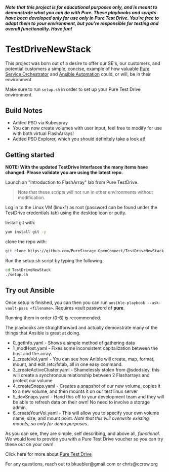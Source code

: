 #### *Note that this project is for educational purposes only, and is meant to demonstrate what you can do with Pure. These playbooks and scripts have been developed only for use only in Pure Test Drive. You're free to adapt them to your environment, but you're responsible for testing and overall functionality. Have fun!*

# TestDriveNewStack

This project was born out of a desire to offer our SE's, our customers, and potential customers a simple, concise, example of how valuable [Pure Service Orchestrator](https://github.com/purestorage/pso-csi#pure-service-orchestrator-pso-csi-driver)  and [Ansible Automation](https://galaxy.ansible.com/purestorage) could, or will, be in their environment.

Make sure to run `setup.sh` in order to set up your Pure Test Drive environment.

## Build Notes
* Added PSO via Kubespray
* You can now create volumes with user input, feel free to modify for use with both virtual FlashArrays!
* Added PSO Explorer, which you should definitely take a look at!

## Getting started

**NOTE: With the updated TestDrive Interfaces the many items have changed. Please validate you are using the latest repo.**

Launch an "Introduction to FlashArray" lab from Pure TestDrive. 

> Note that these scripts will not run in other environments without modification.

Log in to the Linux VM (linux1) as root (password can be found under the TestDrive credentials tab) using the desktop icon or putty.

Install git with:

```bash
yum install git -y
```

clone the repo with:

```bash
git clone https://github.com/PureStorage-OpenConnect/TestDriveNewStack
```

Run the setup.sh script by typing the following:

```bash
cd TestDriveNewStack
./setup.sh
```

## Try out Ansible

Once setup is finished, you can then you can run `ansible-playbook --ask-vault-pass <filename>`. Requires vault password of **pure**.

Running them in order (0-6) is recommended.

The playbooks are straightforward and actually demonstrate many of the things that Ansible is great at doing.

* 0_getInfo.yaml - Shows a simple method of gathering data
* 1_modHost.yaml - Fixes some inconsistent capitalization between the host and the array.
* 2_createVol.yaml - You can see how Anible will create, map, format, mount, and edit /etc/fstab, all in one easy command.
* 3_createActiveCluster.yaml - Shamelessly stolen from @sdodsley, this will create a synchronous relationship between 2 Flasharrays and protect our volume
* 4_createSnaps.yaml - Creates a snapshot of our new volume, copies it to a new volume, and then mounts it on our test linux server
* 5_devSnaps.yaml - Hand this off to your development team and they will be able to refresh data on their own! No need to involve a storage admin.
* 6_createYourVol.yaml - This will allow you to specify your own volume name, size, and mount point. *Note that this will overwrite existing mounts, so only for demo purposes.*

As you can see, they are simple, self describing, and above all, *functional*. We would love to provide you with a Pure Test Drive voucher so you can try these out on your own!

Click here for more about [Pure Test Drive](https://www.purestorage.com/products/flasharray-x/test-drive.html)


For any questions, reach out to bkuebler\@gmail.com or chris\@ccrow.org
